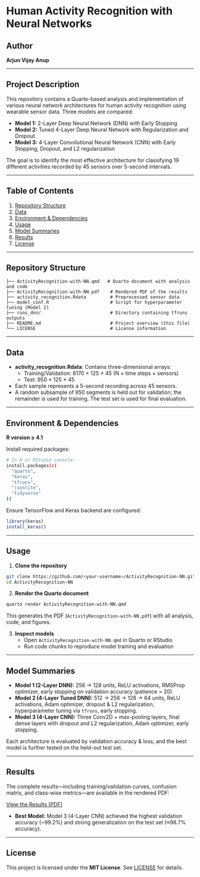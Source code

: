 # Human Activity Recognition with Neural Networks

## Author

**Arjun Vijay Anup**

---

## Project Description

This repository contains a Quarto-based analysis and implementation of various neural network architectures for human activity recognition using wearable sensor data. Three models are compared:

- **Model 1:** 2-Layer Deep Neural Network (DNN) with Early Stopping
- **Model 2:** Tuned 4-Layer Deep Neural Network with Regularization and Dropout
- **Model 3:** 4-Layer Convolutional Neural Network (CNN) with Early Stopping, Dropout, and L2 regularization

The goal is to identify the most effective architecture for classifying 19 different activities recorded by 45 sensors over 5-second intervals.

---

## Table of Contents

1. [Repository Structure](#repository-structure)
2. [Data](#data)
3. [Environment & Dependencies](#environment--dependencies)
4. [Usage](#usage)
5. [Model Summaries](#model-summaries)
6. [Results](#results)
7. [License](#license)

---

## Repository Structure

```plaintext
├── ActivityRecognition-with-NN.qmd   # Quarto document with analysis and code
├── ActivityRecognition-with-NN.pdf    # Rendered PDF of the results
├── activity_recognition.Rdata         # Preprocessed sensor data
├── model_conf.R                       # Script for hyperparameter tuning (Model 2)
├── runs_dnn/                          # Directory containing tfruns outputs
├── README.md                          # Project overview (this file)
└── LICENSE                            # License information
```

---

## Data

- **activity_recognition.Rdata**: Contains three-dimensional arrays:
  - Training/Validation: 8170 × 125 × 45 (N × time steps × sensors)
  - Test: 950 × 125 × 45
- Each sample represents a 5-second recording across 45 sensors.
- A random subsample of 950 segments is held out for validation; the remainder is used for training. The test set is used for final evaluation.

---

## Environment & Dependencies

**R version ≥ 4.1**

Install required packages:

```bash
# In R or RStudio console:
install.packages(c(
  "quarto",
  "keras",
  "tfruns",
  "jsonlite",
  "tidyverse"
))
```

Ensure TensorFlow and Keras backend are configured:

```r
library(keras)
install_keras()
```

---

## Usage

1. **Clone the repository**
```bash
git clone https://github.com/<your-username>/ActivityRecognition-NN.git
cd ActivityRecognition-NN
```

2. **Render the Quarto document**
```bash
quarto render ActivityRecognition-with-NN.qmd
```
   This generates the PDF (`ActivityRecognition-with-NN.pdf`) with all analysis, code, and figures.

3. **Inspect models**
   - Open `ActivityRecognition-with-NN.qmd` in Quarto or RStudio
   - Run code chunks to reproduce model training and evaluation

---

## Model Summaries

- **Model 1 (2-Layer DNN):** 256 → 128 units, ReLU activations, RMSProp optimizer, early stopping on validation accuracy (patience = 20).
- **Model 2 (4-Layer Tuned DNN):** 512 → 256 → 128 → 64 units, ReLU activations, Adam optimizer, dropout & L2 regularization, hyperparameter tuning via `tfruns`, early stopping.
- **Model 3 (4-Layer CNN):** Three Conv2D + max-pooling layers, final dense layers with dropout and L2 regularization, Adam optimizer, early stopping.

Each architecture is evaluated by validation accuracy & loss, and the best model is further tested on the held-out test set.

---

## Results

The complete results—including training/validation curves, confusion matrix, and class-wise metrics—are available in the rendered PDF:

[View the Results (PDF)](ActivityRecognition-with-NN.pdf)

- **Best Model:** Model 3 (4-Layer CNN) achieved the highest validation accuracy (~99.2%) and strong generalization on the test set (≈98.7% accuracy).

---

## License

This project is licensed under the **MIT License**. See [LICENSE](LICENSE) for details.

